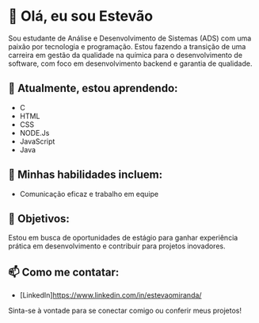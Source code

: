 # 👋 Olá, eu sou Estevão

Sou estudante de Análise e Desenvolvimento de Sistemas (ADS) com uma paixão por tecnologia e programação.
Estou fazendo a transição de uma carreira em gestão da qualidade na química para o desenvolvimento de software, com foco em desenvolvimento backend e garantia de qualidade.

## 🌱 Atualmente, estou aprendendo:
- C 
- HTML
- CSS
- NODE.Js
- JavaScript
- Java

## 💼 Minhas habilidades incluem:
- Comunicação eficaz e trabalho em equipe



## 🚀 Objetivos:
Estou em busca de oportunidades de estágio para ganhar experiência prática em desenvolvimento e contribuir para projetos inovadores.

## 📫 Como me contatar:
- [LinkedIn]https://www.linkedin.com/in/estevaomiranda/

Sinta-se à vontade para se conectar comigo ou conferir meus projetos!
